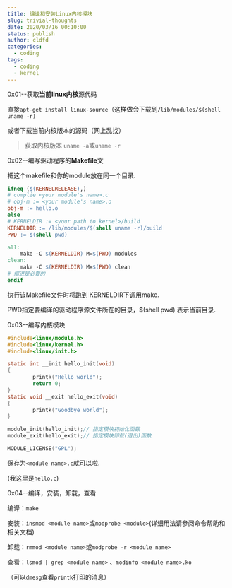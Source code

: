 ```yaml
---
title: 编译和安装Linux内核模块
slug: trivial-thoughts
date: 2020/03/16 00:10:00
status: publish
author: cldfd
categories: 
  - coding
tags: 
  - coding
  - kernel
---
```


0x01--获取**当前linux内核**源代码

直接`apt-get install linux-source`（这样做会下载到`/lib/modules/$(shell uname -r)`

或者下载当前内核版本的源码（网上乱找）

> 获取内核版本 `uname -a`或`uname -r`

0x02--编写驱动程序的**Makefile**文

把这个makefile和你的module放在同一个目录.

```makefile
ifneq ($(KERNELRELEASE),)
# complie <your module's name>.c
# obj-m := <your module's name>.o
obj-m := hello.o
else
# KERNELDIR := <your path to kernel>/build
KERNELDIR := /lib/modules/$(shell uname -r)/build
PWD := $(shell pwd)

all:
	make −C $(KERNELDIR) M=$(PWD) modules
clean:
	make -C $(KERNELDIR) M=$(PWD) clean
# 缩进是必要的
endif
```

执行该Makefile文件时将跑到 KERNELDIR下调用make.

PWD指定要编译的驱动程序源文件所在的目录，$(shell pwd) 表示当前目录.

0x03--编写内核模块

```C
#include<linux/module.h>
#include<linux/kernel.h>
#include<linux/init.h>

static int __init hello_init(void)
{
        printk("Hello world");
        return 0;
}
static void __exit hello_exit(void)
{
        printk("Goodbye world");
}

module_init(hello_init);// 指定模块初始化函数
module_exit(hello_exit);// 指定模块卸载(退出)函数

MODULE_LICENSE("GPL");  
```

保存为`<module name>.c`就可以啦.

(我这里是`hello.c`)

0x04--编译，安装，卸载，查看

编译：`make`

安装：`insmod <module name>`或`modprobe <module>`(详细用法请参阅命令帮助和相关文档)

卸载：`rmmod <module name>`或`modprobe -r <module name>`

查看：`lsmod | grep <module name>` 、`modinfo <module name>.ko`

（可以`dmesg`查看`printk`打印的消息）

